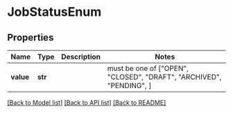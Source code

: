 # JobStatusEnum

## Properties
Name | Type | Description | Notes
------------ | ------------- | ------------- | -------------
**value** | **str** |  |  must be one of ["OPEN", "CLOSED", "DRAFT", "ARCHIVED", "PENDING", ]

[[Back to Model list]](../README.md#documentation-for-models) [[Back to API list]](../README.md#documentation-for-api-endpoints) [[Back to README]](../README.md)


